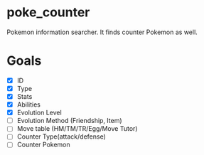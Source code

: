 # poke_counter
Pokemon information searcher. It finds counter Pokemon as well.

# Goals
- [x] ID
- [x] Type
- [x] Stats
- [x] Abilities
- [x] Evolution Level
- [ ] Evolution Method (Friendship, Item)
- [ ] Move table (HM/TM/TR/Egg/Move Tutor)
- [ ] Counter Type(attack/defense)
- [ ] Counter Pokemon
